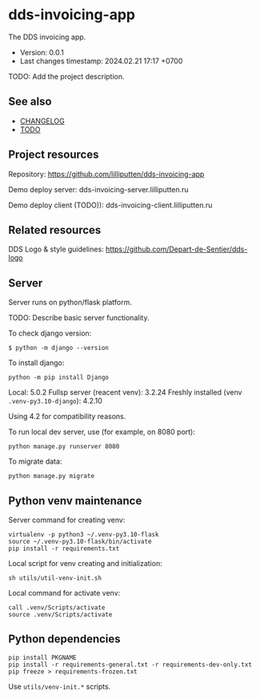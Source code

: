 <!--
@since 2024.02.21, 16:15
@changed 2024.02.21, 16:15
-->

# dds-invoicing-app

The DDS invoicing app.

- Version: 0.0.1
- Last changes timestamp: 2024.02.21 17:17 +0700

TODO: Add the project description.

## See also

- [CHANGELOG](CHANGELOG.md)
- [TODO](TODO.md)

## Project resources

Repository: https://github.com/lilliputten/dds-invoicing-app

Demo deploy server: dds-invoicing-server.lilliputten.ru

Demo deploy client (TODO)): dds-invoicing-client.lilliputten.ru

## Related resources

DDS Logo & style guidelines: https://github.com/Depart-de-Sentier/dds-logo

## Server

Server runs on python/flask platform.

TODO: Describe basic server functionality.

To check django version:

```
$ python -m django --version
```

To install django:

```
python -m pip install Django
```

Local: 5.0.2
Fullsp server (reacent venv): 3.2.24
Freshly installed (venv `.venv-py3.10-django`): 4.2.10

Using 4.2 for compatibility reasons.

To run local dev server, use (for example, on 8080 port):

```
python manage.py runserver 8080
```

To migrate data:

```
python manage.py migrate
```

## Python venv maintenance

Server command for creating venv:

```
virtualenv -p python3 ~/.venv-py3.10-flask
source ~/.venv-py3.10-flask/bin/activate
pip install -r requirements.txt
```

Local script for venv creating and initialization:

```
sh utils/util-venv-init.sh
```

Local command for activate venv:

```
call .venv/Scripts/activate
source .venv/Scripts/activate
```


## Python dependencies

```
pip install PKGNAME
pip install -r requirements-general.txt -r requirements-dev-only.txt
pip freeze > requirements-frozen.txt
```

Use `utils/venv-init.*` scripts.


